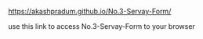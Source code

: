 https://akashpradum.github.io/No.3-Servay-Form/

use this link to access No.3-Servay-Form to your browser
